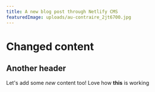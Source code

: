 ```yaml
---
title: A new blog post through Netlify CMS
featuredImage: uploads/au-contraire_2jt6700.jpg
---
```

# Changed content

## Another header

Let's add some *new* content too! Love how **this** is working